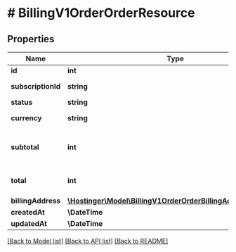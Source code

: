 # # BillingV1OrderOrderResource

## Properties

Name | Type | Description | Notes
------------ | ------------- | ------------- | -------------
**id** | **int** | Order ID |
**subscriptionId** | **string** | Subscription ID |
**status** | **string** |  |
**currency** | **string** | Currency code |
**subtotal** | **int** | Subtotal price (exc. VAT) in cents |
**total** | **int** | Total price (inc. VAT) in cents |
**billingAddress** | [**\Hostinger\Model\BillingV1OrderOrderBillingAddressResource**](BillingV1OrderOrderBillingAddressResource.md) |  |
**createdAt** | **\DateTime** |  |
**updatedAt** | **\DateTime** |  |

[[Back to Model list]](../../README.md#models) [[Back to API list]](../../README.md#endpoints) [[Back to README]](../../README.md)
